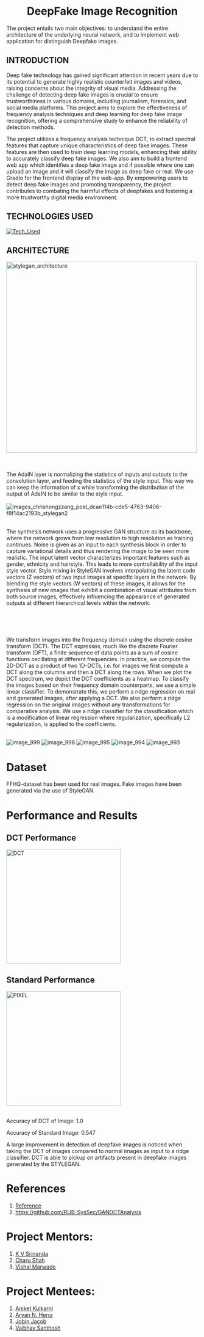 <h1 align="center">
DeepFake Image Recognition
</h1>
The project entails two main objectives: to understand the entire architecture of the underlying neural network, and to implement web application for distinguish Deepfake images.

## INTRODUCTION 
Deep fake technology has gained significant attention in recent years due to its potential to generate highly realistic counterfeit images and videos, raising concerns about the integrity of visual media. Addressing the challenge of detecting deep fake images is crucial to ensure trustworthiness in various domains, including journalism, forensics, and social media platforms. This project aims to explore the effectiveness of frequency analysis techniques and deep learning for deep fake image recognition, offering a comprehensive study to enhance the reliability of detection methods.

The project utilizes a  frequency analysis technique DCT, to extract spectral features that capture unique characteristics of deep fake images. These features are then used to train deep learning models, enhancing their ability to accurately classify deep fake images. We also aim to build a frontend web app which identifies a deep fake image and if possible where one can upload an image and it will classify the image as deep fake or real. We use Gradio for the frontend display of the web-app. By empowering users to detect deep fake images and promoting transparency, the project contributes to combating the harmful effects of deepfakes and fostering a more trustworthy digital media environment.


## TECHNOLOGIES USED
[![Tech_Used](https://skills.thijs.gg/icons?i=py,tensorflow&theme=dark)](https://skills.thijs.gg)

## ARCHITECTURE
<img width="500" alt="stylegan_architecture" src="https://github.com/shahcharu/DeepFake_Image_Recognition/assets/147295457/5ccdfb90-148a-40ce-a8e0-74ad590f0d34">

<br><br>
The AdaIN layer is normalizing the statistics of inputs and outputs to the convolution layer, and feeding the statistics of the style input. This way we can keep the information of x while transforming the distribution of the output of AdaIN to be similar to the style input.
<br><br>
![images_chrishongzzang_post_dcae114b-cde5-4763-9406-f8f14ac2193b_stylegan2](https://github.com/shahcharu/DeepFake_Image_Recognition/assets/147295457/442b38eb-8817-442b-936b-ff25b6686938)
<br><br>

The synthesis network uses a progressive GAN structure as its backbone, where the network grows from low resolution to high resolution as training continues.
Noise is given as an input to each synthesis block in order to capture variational details and thus rendering the image to be seen more realistic. The input latent vector  characterizes important features such as gender, ethnicity and hairstyle. This leads to more controllability of the input style vector.
Style mixing in StyleGAN involves interpolating the latent code vectors (Z vectors) of two input images at specific layers in the network. By blending the style vectors (W vectors) of these images, it allows for the synthesis of new images that exhibit a combination of visual attributes from both source images, effectively influencing the appearance of generated outputs at different hierarchical levels within the network.
<br><br>

<br><br>

We transform images into the frequency domain using the discrete cosine transform (DCT). The DCT expresses, much like the discrete Fourier transform (DFT), a finite sequence of data points as a sum of cosine functions oscillating at different frequencies. In practice, we compute the 2D-DCT as a product of two 1D-DCTs, i.e. for images we first compute a DCT along the columns and then a DCT along the rows. When we plot the DCT spectrum, we depict the DCT coefficients as a heatmap. To classify the images based on their frequency domain counterparts, we use a simple linear classifier. To demonstrate this, we perform a ridge regression on real and generated images, after applying a DCT. We also perform a ridge regression on the original images without any transformations for comparative analysis. We use a ridge classifier for the classification which is a modification of linear regression where regularization, specifically L2 regularization, is applied to the coefficients. 
<br><br>


![image_999](https://github.com/shahcharu/DeepFake_Image_Recognition/assets/53830790/b379fc36-59c9-41d7-ae37-5f4924a4232b)
![image_998](https://github.com/shahcharu/DeepFake_Image_Recognition/assets/53830790/abb18fc7-9d33-4629-8e4c-7fe152f1030e)
![image_995](https://github.com/shahcharu/DeepFake_Image_Recognition/assets/53830790/67de681a-a86e-49f0-908b-c5986d287598)
![image_994](https://github.com/shahcharu/DeepFake_Image_Recognition/assets/53830790/d9d43235-eadb-4604-be3a-1b5441c69b72)
![image_993](https://github.com/shahcharu/DeepFake_Image_Recognition/assets/53830790/123924e0-d4a8-49ca-a205-2346fe9fa66f)


# Dataset
FFHQ-dataset has been used for real images. Fake images have been generated via the use of StyleGAN

# Performance and Results
## DCT Performance
<img src="https://github.com/shahcharu/DeepFake_Image_Recognition/assets/147295457/19b81c66-40f8-49ae-9f67-89186508abfd" alt="DCT" height="300">

## Standard Performance
<img src="https://github.com/shahcharu/DeepFake_Image_Recognition/assets/147295457/e399220f-6624-4c1c-a8fe-78df8da20823" alt ="PIXEL" height="300">
<br><br>

Accuracy of DCT of Image: 1.0

Accuracy of Standard Image: 0.547


A large improvement in detection of deepfake images is noticed when taking the DCT of images compared to normal images as input to a ridge classifier. DCT is able to pickup on artifacts present in deepfake images generated by the STYLEGAN.
# References
1. [Reference](https://arxiv.org/pdf/2003.08685.pdf)
2. https://github.com/RUB-SysSec/GANDCTAnalysis

# Project Mentors:
1. [K V Srinanda](https://github.com/srinandakv)
2. [Charu Shah](https://github.com/shahcharu)
3. [Vishal Marwade](https://github.com/vishalMarwade)
   
# Project Mentees:
1. [Aniket Kulkarni](https://github.com/Aniketk047)
2. [Aryan N. Herur](https://github.com/Aryan-Herur)
3. [Jobin Jacob](https://github.com/Jokergif)
4. [Vaibhav Santhosh](https://github.com/pi-0)
